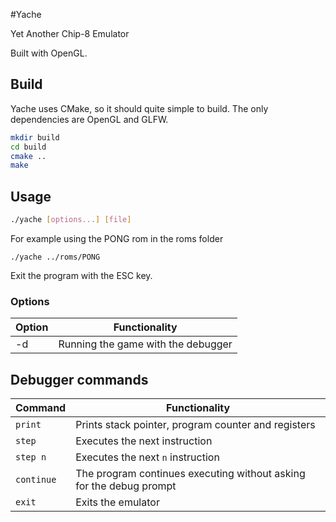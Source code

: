 #Yache

Yet Another Chip-8 Emulator

Built with OpenGL.

## Build

Yache uses CMake, so it should quite simple to build.
The only dependencies are OpenGL and GLFW.

```bash
mkdir build
cd build
cmake ..
make
```

## Usage

```bash
./yache [options...] [file]
```

For example using the PONG rom in the roms folder

```
./yache ../roms/PONG
```

Exit the program with the ESC key.

### Options

| Option | Functionality                      |
|--------|------------------------------------|
| -d     | Running the game with the debugger |

## Debugger commands

| Command| Functionality
|--------|------------------------------------|
| `print`| Prints stack pointer, program counter and registers |
| `step` | Executes the next instruction      |
| `step n`| Executes the next `n` instruction |
| `continue`| The program continues executing without asking for the debug prompt|
| `exit` | Exits the emulator                 |